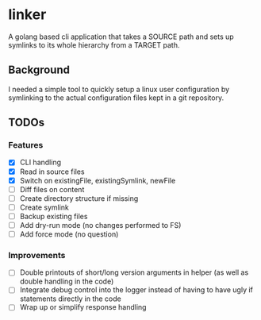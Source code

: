 # linker
A golang based cli application that takes a SOURCE path and sets up symlinks to its whole hierarchy from a TARGET path.

## Background
I needed a simple tool to quickly setup a linux user configuration by symlinking to the actual configuration files kept in a git repository.

## TODOs
### Features
- [x] CLI handling
- [x] Read in source files
- [x] Switch on existingFile, existingSymlink, newFile
- [ ] Diff files on content
- [ ] Create directory structure if missing
- [ ] Create symlink
- [ ] Backup existing files
- [ ] Add dry-run mode (no changes performed to FS)
- [ ] Add force mode (no question)

### Improvements
- [ ] Double printouts of short/long version arguments in helper (as well as double handling in the code)
- [ ] Integrate debug control into the logger instead of having to have ugly if statements directly in the code
- [ ] Wrap up or simplify response handling

